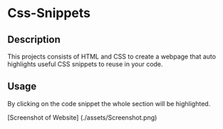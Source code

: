 # Css-Snippets

## Description

This projects consists of HTML and CSS to create a webpage that auto highlights useful CSS snippets to reuse in your code.

## Usage

By clicking on the code snippet the whole section will be highlighted.

[Screenshot of Website] (./assets/Screenshot.png)